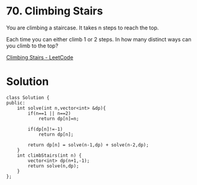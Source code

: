 # 70. Climbing Stairs

You are climbing a staircase. It takes n steps to reach the top.

Each time you can either climb 1 or 2 steps. In how many distinct ways can you climb to the top?

[Climbing Stairs - LeetCode](https://leetcode.com/problems/climbing-stairs/description/?envType=daily-question&envId=2024-01-18)

# Solution

```
class Solution {
public:
    int solve(int n,vector<int> &dp){
        if(n==1 || n==2)
            return dp[n]=n;

        if(dp[n]!=-1)
            return dp[n];
            
        return dp[n] = solve(n-1,dp) + solve(n-2,dp);
    }
    int climbStairs(int n) {
        vector<int> dp(n+1,-1);
        return solve(n,dp);
    }
};
```